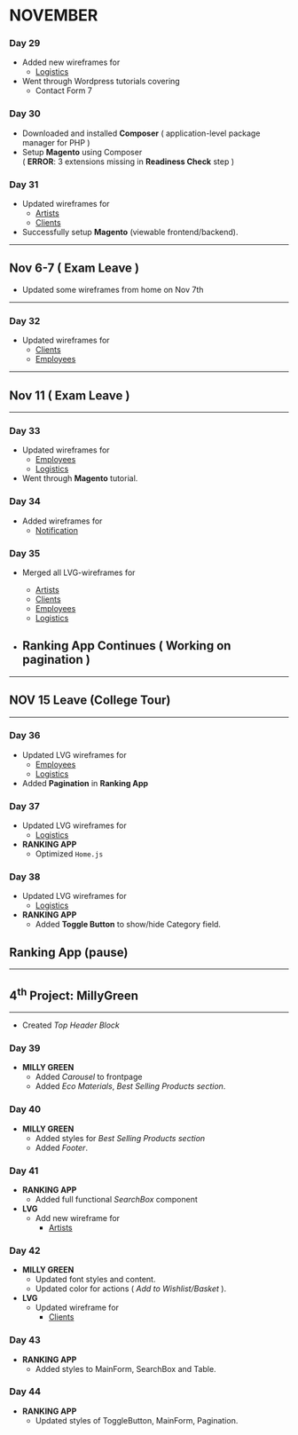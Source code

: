 # NOVEMBER

### Day 29
* Added new wireframes for
    * [Logistics](https://github.com/tacmoktan/Internship-Side-tasks/tree/master/LVG-mockups/Logistics)
* Went through Wordpress tutorials covering
    * Contact Form 7 

### Day 30
* Downloaded and installed **Composer** ( application-level package manager for PHP )
* Setup **Magento** using Composer  
( **ERROR**: 3 extensions missing in **Readiness Check** step )

### Day 31
* Updated wireframes for
    * [Artists](https://github.com/tacmoktan/Internship-Side-tasks/tree/master/LVG-mockups/Artists)
    * [Clients](https://github.com/tacmoktan/Internship-Side-tasks/tree/master/LVG-mockups/Clients)
* Successfully setup **Magento** (viewable frontend/backend).

- - - 
## Nov 6-7 ( Exam Leave ) 
* Updated some wireframes from home on Nov 7th
- - -

### Day 32
* Updated wireframes for
    * [Clients](https://github.com/tacmoktan/Internship-Side-tasks/tree/master/LVG-mockups/Clients)
    * [Employees](https://github.com/tacmoktan/Internship-Side-tasks/tree/master/LVG-mockups/Employees)

- - - 
## Nov 11 ( Exam Leave ) 
- - -

### Day 33
* Updated wireframes for
    * [Employees](https://github.com/tacmoktan/Internship-Side-tasks/tree/master/LVG-mockups/Employees)
    * [Logistics](https://github.com/tacmoktan/Internship-Side-tasks/tree/master/LVG-mockups/Logistics)
* Went through **Magento** tutorial.

### Day 34
* Added wireframes for
    * [Notification](https://github.com/tacmoktan/Internship-Side-tasks/tree/master/LVG-mockups/Notification)

### Day 35
* Merged all LVG-wireframes for
    * [Artists](https://github.com/tacmoktan/Internship-Side-tasks/tree/master/LVG-mockups/Artists) 
    * [Clients](https://github.com/tacmoktan/Internship-Side-tasks/tree/master/LVG-mockups/Clients)
    * [Employees](https://github.com/tacmoktan/Internship-Side-tasks/tree/master/LVG-mockups/Employees)
    * [Logistics](https://github.com/tacmoktan/Internship-Side-tasks/tree/master/LVG-mockups/Logistics)

* ## Ranking App Continues ( Working on pagination )

- - -
## NOV 15 Leave (College Tour)
- - -

### Day 36
* Updated LVG wireframes for
    * [Employees](https://github.com/tacmoktan/Internship-Side-tasks/tree/master/LVG-mockups/Employees)
    * [Logistics](https://github.com/tacmoktan/Internship-Side-tasks/tree/master/LVG-mockups/Logistics)
* Added **Pagination** in **Ranking App**

### Day 37
* Updated LVG wireframes for 
    * [Logistics](https://github.com/tacmoktan/Internship-Side-tasks/tree/master/LVG-mockups/Logistics)
* **RANKING APP**
    * Optimized `Home.js` 

### Day 38
* Updated LVG wireframes for
    * [Logistics](https://github.com/tacmoktan/Internship-Side-tasks/tree/master/LVG-mockups/Logistics)
* **RANKING APP**
    * Added **Toggle Button** to show/hide Category field.

## Ranking App (pause)
---
## 4<sup>th</sup> Project: MillyGreen
---
* Created *Top Header Block*

### Day 39
* **MILLY GREEN**
    * Added *Carousel* to frontpage
    * Added *Eco Materials*, *Best Selling Products section*.

### Day 40
* **MILLY GREEN**
    * Added styles for *Best Selling Products section*
    * Added *Footer*.

### Day 41
* **RANKING APP**
    * Added full functional *SearchBox* component
* **LVG**
    * Add new wireframe for 
        * [Artists](https://github.com/tacmoktan/Internship-Side-tasks/tree/master/LVG-mockups/Artists)

### Day 42
* **MILLY GREEN**
    * Updated font styles and content.
    * Updated color for actions ( *Add to Wishlist/Basket* ).
* **LVG**
    * Updated wireframe for 
        * [Clients](https://github.com/tacmoktan/Internship-Side-tasks/tree/master/LVG-mockups/Clients)

### Day 43
* **RANKING APP**
    * Added styles to MainForm, SearchBox and Table.

### Day 44
* **RANKING APP**
    * Updated styles of ToggleButton, MainForm, Pagination.